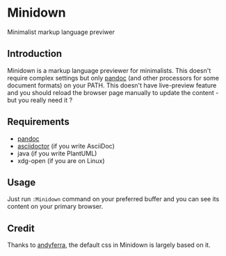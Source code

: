 # Minidown

Minimalist markup language previwer

## Introduction

Minidown is a markup language previewer for minimalists.
This doesn't require complex settings but only [pandoc](http://pandoc.org/) (and other processors for some document formats) on your PATH.
This doesn't have live-preview feature and you should reload the browser page manually to update the content - but you really need it ?

## Requirements

+ [pandoc](http://pandoc.org/)
+ [asciidoctor](https://asciidoctor.org/) (if you write AsciiDoc)
+ java (if you write PlantUML)
+ xdg-open (if you are on Linux)

## Usage

Just run `:Minidown` command on your preferred buffer and you can see its
content on your primary browser.

## Credit

Thanks to [andyferra](https://gist.github.com/andyferra/2554919), the default
css in Minidown is largely based on it.
